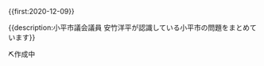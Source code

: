 {{first:2020-12-09}}

{{description:小平市議会議員 安竹洋平が認識している小平市の問題をまとめています}}

⛏️作成中

<!--

# 小平市の問題点一覧

私が認識している小平市の問題点をまとめています。一つずつ解決する必要があります。

## ICT化の著しい遅れ
- 本庁舎でwifiが完備されていない
- 会議でノートPCを使用する職員があまりにも少ない
  - 重い紙の資料を持ち込んでいる
- すべての会議は発言者がマイクで発言し、自動で文字起こしをすればよい（グーグルドライブの音声機能など）
- 議会へのノートPC等持ち込みが禁止されている
- 資料がすべて紙で配られる
  - 基本はタブレットに電子データを送信する
- 電子化されていない資料がある
  - 全ての公開資料は

-->